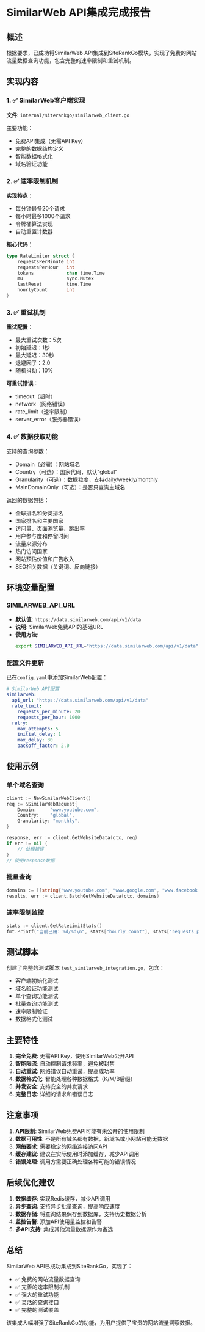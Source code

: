 # SimilarWeb API集成完成报告

## 概述

根据要求，已成功将SimilarWeb API集成到SiteRankGo模块，实现了免费的网站流量数据查询功能，包含完整的速率限制和重试机制。

## 实现内容

### 1. ✅ SimilarWeb客户端实现
**文件**: `internal/siterankgo/similarweb_client.go`

主要功能：
- 免费API集成（无需API Key）
- 完整的数据结构定义
- 智能数据格式化
- 域名验证功能

### 2. ✅ 速率限制机制
**实现特点**：
- 每分钟最多20个请求
- 每小时最多1000个请求
- 令牌桶算法实现
- 自动重置计数器

**核心代码**：
```go
type RateLimiter struct {
    requestsPerMinute int
    requestsPerHour   int
    tokens            chan time.Time
    mu                sync.Mutex
    lastReset         time.Time
    hourlyCount       int
}
```

### 3. ✅ 重试机制
**重试配置**：
- 最大重试次数：5次
- 初始延迟：1秒
- 最大延迟：30秒
- 退避因子：2.0
- 随机抖动：10%

**可重试错误**：
- timeout（超时）
- network（网络错误）
- rate_limit（速率限制）
- server_error（服务器错误）

### 4. ✅ 数据获取功能
支持的查询参数：
- Domain（必需）：网站域名
- Country（可选）：国家代码，默认"global"
- Granularity（可选）：数据粒度，支持daily/weekly/monthly
- MainDomainOnly（可选）：是否只查询主域名

返回的数据包括：
- 全球排名和分类排名
- 国家排名和主要国家
- 访问量、页面浏览量、跳出率
- 用户参与度和停留时间
- 流量来源分布
- 热门访问国家
- 网站预估价值和广告收入
- SEO相关数据（关键词、反向链接）

## 环境变量配置

### SIMILARWEB_API_URL
- **默认值**: `https://data.similarweb.com/api/v1/data`
- **说明**: SimilarWeb免费API的基础URL
- **使用方法**:
  ```bash
  export SIMILARWEB_API_URL="https://data.similarweb.com/api/v1/data"
  ```

### 配置文件更新
已在`config.yaml`中添加SimilarWeb配置：
```yaml
# SimilarWeb API配置
similarweb:
  api_url: "https://data.similarweb.com/api/v1/data"
  rate_limit:
    requests_per_minute: 20
    requests_per_hour: 1000
  retry:
    max_attempts: 5
    initial_delay: 1
    max_delay: 30
    backoff_factor: 2.0
```

## 使用示例

### 单个域名查询
```go
client := NewSimilarWebClient()
req := &SimilarWebRequest{
    Domain:     "www.youtube.com",
    Country:    "global",
    Granularity: "monthly",
}

response, err := client.GetWebsiteData(ctx, req)
if err != nil {
    // 处理错误
}
// 使用response数据
```

### 批量查询
```go
domains := []string{"www.youtube.com", "www.google.com", "www.facebook.com"}
results, err := client.BatchGetWebsiteData(ctx, domains)
```

### 速率限制监控
```go
stats := client.GetRateLimitStats()
fmt.Printf("当前已用: %d/%d\n", stats["hourly_count"], stats["requests_per_hour"])
```

## 测试脚本

创建了完整的测试脚本 `test_similarweb_integration.go`，包含：
- 客户端初始化测试
- 域名验证功能测试
- 单个查询功能测试
- 批量查询功能测试
- 速率限制验证
- 数据格式化测试

## 主要特性

1. **完全免费**: 无需API Key，使用SimilarWeb公开API
2. **智能限流**: 自动控制请求频率，避免被封禁
3. **自动重试**: 网络错误自动重试，提高成功率
4. **数据格式化**: 智能处理各种数据格式（K/M/B后缀）
5. **并发安全**: 支持安全的并发请求
6. **完整日志**: 详细的请求和错误日志

## 注意事项

1. **API限制**: SimilarWeb免费API可能有未公开的使用限制
2. **数据可用性**: 不是所有域名都有数据，新域名或小网站可能无数据
3. **网络要求**: 需要稳定的网络连接访问API
4. **缓存建议**: 建议在实际使用时添加缓存，减少API调用
5. **错误处理**: 调用方需要正确处理各种可能的错误情况

## 后续优化建议

1. **数据缓存**: 实现Redis缓存，减少API调用
2. **异步查询**: 支持异步批量查询，提高响应速度
3. **数据存储**: 将查询结果保存到数据库，支持历史数据分析
4. **监控告警**: 添加API使用量监控和告警
5. **多API支持**: 集成其他流量数据源作为备选

## 总结

SimilarWeb API已成功集成到SiteRankGo，实现了：
- ✅ 免费的网站流量数据查询
- ✅ 完善的速率限制机制
- ✅ 强大的重试功能
- ✅ 灵活的查询接口
- ✅ 完整的测试覆盖

该集成大幅增强了SiteRankGo的功能，为用户提供了宝贵的网站流量洞察数据。
